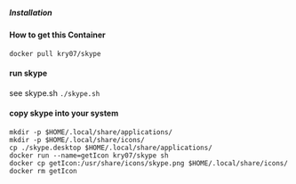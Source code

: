 ##### Installation

#### How to get this Container
```
docker pull kry07/skype
```

#### run skype
see skype.sh 
``` ./skype.sh ```

#### copy skype into your system
```
mkdir -p $HOME/.local/share/applications/
mkdir -p $HOME/.local/share/icons/ 
cp ./skype.desktop $HOME/.local/share/applications/
docker run --name=getIcon kry07/skype sh
docker cp getIcon:/usr/share/icons/skype.png $HOME/.local/share/icons/
docker rm getIcon 
```
